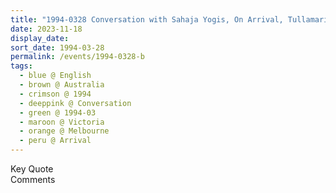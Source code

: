 ```yaml
---
title: "1994-0328 Conversation with Sahaja Yogis, On Arrival, Tullamarine Airport, Melbourne, Victoria, Australia"
date: 2023-11-18
display_date: 
sort_date: 1994-03-28
permalink: /events/1994-0328-b
tags:
  - blue @ English
  - brown @ Australia
  - crimson @ 1994
  - deeppink @ Conversation
  - green @ 1994-03
  - maroon @ Victoria
  - orange @ Melbourne
  - peru @ Arrival
---
```


<wave-list>
  <list-title color="green" width="75">Key Quote</list-title>
  <list-item color="BlanchedAlmond"  width="200"></list-item>
  <list-item color="Lavender"></list-item>
  <list-item color="BlanchedAlmond"></list-item>
</wave-list>

<br>

<wave-list>
  <list-title color="green" width="75">Comments</list-title>
  <list-item color="BlanchedAlmond"  width="200"></list-item>
  <list-item color="Lavender"></list-item>
  <list-item color="BlanchedAlmond"></list-item>
</wave-list>